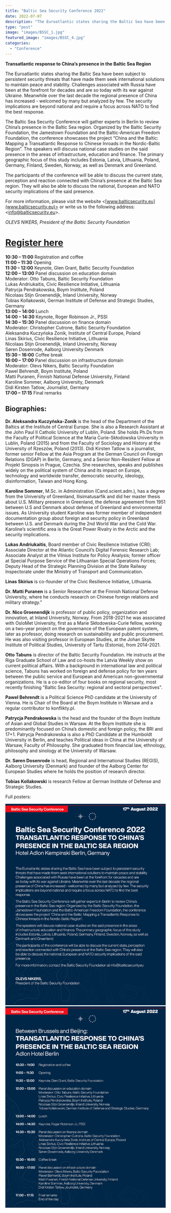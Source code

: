 ```yaml
---
title: "Baltic Sea Security Conference 2022"
date: 2022-07-07
description: "The Euroatlantic states sharing the Baltic Sea have been subject to persistent security threats that have made them seek international solutions to maintain peace and stability. Challenges associated with Russia have been at the forefront for decades and are so today with its war against Ukraine. Meanwhile over the last decade the regional presence of China has increased - welcomed by many but analyzed by few. The security implications are beyond national and require a focus across NATO to find the best response."
type: "post"
image: "images/BSSC_1.jpg"
featured_image: "images/BSSC_4.jpg"
categories: 
  - "Conference"
---
```


**Transatlantic response to China’s presence in the Baltic Sea Region**

The Euroatlantic states sharing the Baltic Sea have been subject to persistent security threats that have made them seek international solutions to maintain peace and stability. Challenges associated with Russia have been at the forefront for decades and are so today with its war against Ukraine. Meanwhile over the last decade the regional presence of China has increased - welcomed by many but analyzed by few. The security implications are beyond national and require a focus across NATO to find the best response.

The Baltic Sea Security Conference will gather experts in Berlin to review China’s presence in the Baltic Sea region. Organized by the Baltic Security Foundation, the Jamestown Foundation and the Baltic-American Freedom Foundation, the conference showcases the project “China and the Baltic: Mapping a Transatlantic Response to Chinese Inroads in the Nordic-Baltic Region”. The speakers will discuss national case studies on the said presence in the areas of infrastructure, education and finance. The primary geographic focus of this study includes Estonia, Latvia, Lithuania, Poland, Germany, Finland, Sweden, Norway, as well as Denmark and Greenland.

The participants of the conference will be able to discuss the current state, perception and reaction connected with China’s presence at the Baltic Sea region. They will also be able to discuss the national, European and NATO security implications of the said presence.

For more information, please visit the website <[www.balticsecurity.eu](www.balticsecurity.eu)> or write us to the
following address: <[info@balticsecurity.eu](info@balticsecurity.eu)>.


_OLEVS NIKERS, President of the Baltic Security Foundation_


# [Register here](https://forms.gle/xFfWVPHLvPsTydRV7)

<!-- Conference Program [PDF](../images/Baltic_Sea_Security_Conference.pdf) -->

**10:30 – 11:00** Registration and coffee <br>
**11:00 – 11:30** Opening <br>
**11:30 – 12:00** Keynote, Glen Grant, Baltic Security Foundation <br>
**12:00 – 13:00** Panel discussion on education domain <br>
Moderator: Otto Tabuns, Baltic Security Foundation <br>
Lukas Andriukaitis, Civic Resilience Initiative, Lithuania <br>
Patrycja Pendrakowska, Boym Institute, Poland <br>
Nicolaas Stijn Groenendijk, Inland University, Norway <br>
Tobias Kollakowski, German Institute of Defense and Strategic Studies, Germany <br>
**13:00 – 14:00** Lunch <br>
**14:00 – 14:30** Keynote, Roger Robinson Jr., PSSI <br>
**14:30 – 15:30** Panel discussion on finance domain <br>
Moderator: Christopher Cutrone, Baltic Security Foundation <br>
Aleksandra Kuczyńska Zonik, Institute of Central Europe, Poland <br>
Linas Skirius, Civic Resilience Initiative, Lithuania <br>
Nicolaas Stijn Groenendijk, Inland University, Norway <br>
Søren Dosenrode, Aalborg University Denmark <br>
**15:30 – 16:00** Coffee break <br>
**16:00 – 17:00** Panel discussion on infrastructure domain <br>
Moderator: Olevs Nikers, Baltic Security Foundation <br>
Pawel Behrendt, Boym Institute, Poland <br>
Matti Puranen, Finnish National Defense University, Finland <br>
Karoline Sommer, Aalborg University, Denmark <br>
Didi Kirsten Tatlow, Journalist, Germany <br>
**17:00 – 17:15** Final remarks <br>

## Biographies:

**Dr. Aleksandra Kuczyńska-Zonik** is the head of the Department of the Baltics at the Institute of Central Europe. She is also a Research Assistant at the John Paul II Catholic University of Lublin, Poland. She holds Ph.Ds from the Faculty of Political Science at the Maria Curie-Skłodowska University in Lublin, Poland (2015) and from the Faculty of Sociology and History at the University of Rzeszów, Poland (2013). Didi Kirsten Tatlow is a journalist, former senior Fellow at the Asia Program at the German Council on Foreign Relations (DGAP) in Berlin, Germany, and a Senior Non-Resident Fellow at Projekt Sinopsis in Prague, Czechia. She researches, speaks and publishes widely on the political system of China and its impact on Europe, technology and worldwide transfer, democratic security, ideology, disinformation, Taiwan and Hong Kong.

**Karoline Sommer**, M.Sc. in Administration (Cand.scient.adm.), has a degree from the University of Greenland, Ilisimatusarfik and did her master thesis about U.S. Military presence in Greenland, the defense agreement from 1951 between U.S and Denmark about defense of Greenland and environmental issues. As University student Karoline was former member of independent documentation group about foreign and security policy in Greenland between U.S. and Denmark during the 2nd World War and the Cold War. Karoline’s scientific area is the Great Power Rivalry in the Arctic and the security implications.

**Lukas Andriukaitis**, Board member of Civic Resilience Initiative (CRI); Associate Director at the Atlantic Council’s Digital Forensic Research Lab; Associate Analyst at the Vilnius Institute for Policy Analysis; former officer at Special Purpose Service of the Lithuanian Special Operations Forces; Deputy Head of the Strategic Planning Division at the State Railway Inspectorate under the Ministry of Transport and Communication.

**Linas Skirius** is co-founder of the Civic Resilience Initiative, Lithuania.

**Dr. Matti Puranen** is a Senior Researcher at the Finnish National Defense University, where he conducts research on Chinese foreign relations and military strategy.”

**Dr. Nico Groenendijk** is professor of public policy, organization and innovation, at Inland University, Norway. From 2018-2021 he was associated with OsloMet University, first as a Marie Skłodowska-Curie fellow, working on a two-year project on the governance of the European patent system, later as professor, doing research on sustainability and public procurement. He was also visiting professor in European Studies, at the Johan Skytte Institute of Political Studies, University of Tartu (Estonia), from 2014-2021.

**Otto Tabuns** is director of the Baltic Security Foundation. He instructs at the Riga Graduate School of Law and co-hosts the Latvia Weekly show on current political affairs. With a background in international law and political science, Tabuns has worked on foreign and defense policy for ten years between the public service and European and American non-governmental organizations. He is a co-editor of four books on regional security, most recently finishing "Baltic Sea Security: regional and sectoral perspectives".

**Pawel Behrendt** is a Political Science PhD candidate at the University of Vienna. He is Chair of the Board at the Boym Institute in Warsaw and a regular contributor to konflikty.pl.

**Patrycja Pendrakowska** is the head and the founder of the Boym Institute of Asian and Global Studies in Warsaw. At the Boym Institute she is predominantly focused on China’s domestic and foreign policy, the BRI and 17+1. Patrycja Pendrakowska is also a PhD Candidate at the Humboldt University in Berlin, and teaches Political ideas in China at the University of Warsaw, Faculty of Philosophy. She graduated from financial law, ethnology, philosophy and sinology at the University of Warsaw.

**Dr. Søren Dosenrode** is head, Regional and International Studies (REGIS), Aalborg University (Denmark) and founder of the Aalborg Center for European Studies where he holds the position of research director.

**Tobias Kollakowski** is research Fellow at German Institute of Defense and Strategic Studies.

Full posters:

![BSSC Poster](../images/BSSC_3.jpg)
![BSSC Poster](../images/BSSC_labojums3.jpg)

